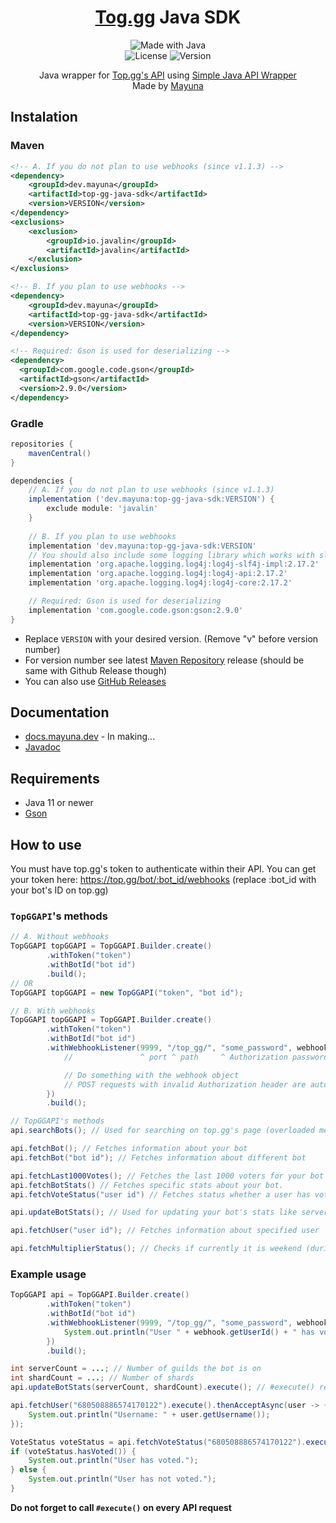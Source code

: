 <p align="center">
  <h1 align="center"><a href="https://top.gg/">Tog.gg</a> Java SDK</h1>
</p>
<p align="center">
  <img src="http://ForTheBadge.com/images/badges/made-with-java.svg" alt="Made with Java">
  <br>
  <img src="https://img.shields.io/github/license/lilmayu/top-gg-java-sdk.svg" alt="License">
  <img src="https://img.shields.io/github/v/release/lilmayu/top-gg-java-sdk.svg" alt="Version">
</p>
<p align="center">
    Java wrapper for <a href="https://docs.top.gg/">Top.gg's API</a> using <a href="https://github.com/lilmayu/SimpleJavaAPIWrapper">Simple Java API Wrapper</a>
  <br>
  Made by <a href="https://mayuna.dev">Mayuna</a>
</p>

## Instalation
### Maven
```xml
<!-- A. If you do not plan to use webhooks (since v1.1.3) -->
<dependency>
    <groupId>dev.mayuna</groupId>
    <artifactId>top-gg-java-sdk</artifactId>
    <version>VERSION</version>
</dependency>
<exclusions>
    <exclusion>
        <groupId>io.javalin</groupId>
        <artifactId>javalin</artifactId>
    </exclusion>
</exclusions>

<!-- B. If you plan to use webhooks -->
<dependency>
    <groupId>dev.mayuna</groupId>
    <artifactId>top-gg-java-sdk</artifactId>
    <version>VERSION</version>
</dependency>

<!-- Required: Gson is used for deserializing -->
<dependency>
  <groupId>com.google.code.gson</groupId>
  <artifactId>gson</artifactId>
  <version>2.9.0</version>
</dependency>
```
### Gradle
```gradle
repositories {
    mavenCentral()
}

dependencies {
    // A. If you do not plan to use webhooks (since v1.1.3)
    implementation ('dev.mayuna:top-gg-java-sdk:VERSION') {
        exclude module: 'javalin'
    }
    
    // B. If you plan to use webhooks
    implementation 'dev.mayuna:top-gg-java-sdk:VERSION'
    // You should also include some logging library which works with slf4j, log4j2 for example:
    implementation 'org.apache.logging.log4j:log4j-slf4j-impl:2.17.2'
    implementation 'org.apache.logging.log4j:log4j-api:2.17.2'
    implementation 'org.apache.logging.log4j:log4j-core:2.17.2'

    // Required: Gson is used for deserializing
    implementation 'com.google.code.gson:gson:2.9.0'
}
```
- Replace `VERSION` with your desired version. (Remove "v" before version number)
- For version number see latest [Maven Repository](https://mvnrepository.com/artifact/dev.mayuna/top-gg-java-sdk) release (should be same with Github Release though)
- You can also use [GitHub Releases](https://github.com/lilmayu/top-gg-java-sdk/releases)

## Documentation
- [docs.mayuna.dev](https://docs.mayuna.dev/) - In making...
- [Javadoc](https://data.mayuna.dev/javadocs/top-gg-java-sdk/)

## Requirements
- Java 11 or newer
- [Gson](https://github.com/google/gson)

## How to use
You must have top.gg's token to authenticate within their API. You can get your token here: https://top.gg/bot/:bot_id/webhooks (replace :bot_id with your bot's ID on top.gg)

### `TopGGAPI`'s methods
```java
// A. Without webhooks
TopGGAPI topGGAPI = TopGGAPI.Builder.create()
        .withToken("token")
        .withBotId("bot id")
        .build();
// OR
TopGGAPI topGGAPI = new TopGGAPI("token", "bot id");

// B. With webhooks
TopGGAPI topGGAPI = TopGGAPI.Builder.create()
        .withToken("token")
        .withBotId("bot id")
        .withWebhookListener(9999, "/top_gg/", "some_password", webhook -> {
            //               ^ port ^ path     ^ Authorization password (on top.gg website)

            // Do something with the webhook object
            // POST requests with invalid Authorization header are automatically dismissed
        })
        .build();

// TopGGAPI's methods
api.searchBots(); // Used for searching on top.gg's page (overloaded method)

api.fetchBot(); // Fetches information about your bot
api.fetchBot("bot id"); // Fetches information about different bot

api.fetchLast1000Votes(); // Fetches the last 1000 voters for your bot
api.fetchBotStats() // Fetches specific stats about your bot.
api.fetchVoteStatus("user id") // Fetches status whether a user has voted for your bot

api.updateBotStats(); // Used for updating your bot's stats like server count and shard count (overloaded method)

api.fetchUser("user id"); // Fetches information about specified user

api.fetchMultiplierStatus(); // Checks if currently it is weekend (during weekends, bots receive double votes)
```

### Example usage
```java
TopGGAPI api = TopGGAPI.Builder.create()
        .withToken("token")
        .withBotId("bot id")
        .withWebhookListener(9999, "/top_gg/", "some_password", webhook -> {
            System.out.println("User " + webhook.getUserId() + " has voted!");
        })
        .build();

int serverCount = ...; // Number of guilds the bot is on
int shardCount = ...; // Number of shards
api.updateBotStats(serverCount, shardCount).execute(); // #execute() returns CompletableFuture

api.fetchUser("680508886574170122").execute().thenAcceptAsync(user -> {
    System.out.println("Username: " + user.getUsername());
});

VoteStatus voteStatus = api.fetchVoteStatus("680508886574170122").execute().join();
if (voteStatus.hasVoted()) {
    System.out.println("User has voted.");
} else {
    System.out.println("User has not voted.");
}
```
**Do not forget to call `#execute()` on every API request**
